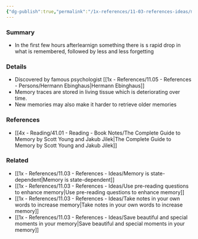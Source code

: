 ```yaml
---
{"dg-publish":true,"permalink":"/1x-references/11-03-references-ideas/memory-decay-is-exponential/","title":"Memory decay is exponential","dgShowBacklinks":false}
---
```



### Summary
- In the first few hours afterlearnign something there is s rapid drop in what is remembered, followed by less and less forgetting

### Details
- Discovered by famous psychologist [[1x - References/11.05 - References - Persons/Hermann Ebinghaus\|Hermann Ebinghaus]]
- Memory traces are stored in living tissue which is deteriorating over time.
- New memories may also make it harder to retrieve older memories

### References
- [[4x - Reading/41.01 - Reading - Book Notes/The Complete Guide to Memory by Scott Young and Jakub Jilek\|The Complete Guide to Memory by Scott Young and Jakub Jilek]]

### Related
- [[1x - References/11.03 - References - Ideas/Memory is state-dependent\|Memory is state-dependent]]
- [[1x - References/11.03 - References - Ideas/Use pre-reading questions to enhance memory\|Use pre-reading questions to enhance memory]]
- [[1x - References/11.03 - References - Ideas/Take notes in your own words to increase memory\|Take notes in your own words to increase memory]]
- [[1x - References/11.03 - References - Ideas/Save beautiful and special moments in your memory\|Save beautiful and special moments in your memory]]